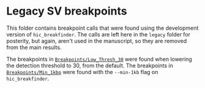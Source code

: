 # Legacy SV breakpoints

This folder contains breakpoint calls that were found using the development version of `hic_breakfinder`.
The calls are left here in the `legacy` folder for posterity, but again, aren't used in the manuscript, so they are removed from the main results.

The breakpoints in [`Breakpoints/Low_Thresh_30`](Breakpoints/Low_Thresh_30) were found when lowering the detection threshold to 30, from the default.
The breakpoints in [`Breakpoints/Min_1kbp`](Breakpoints/Min_1kbp) were found with the `--min-1kb` flag on `hic_breakfinder`.
